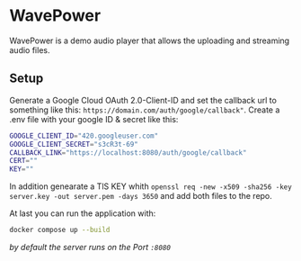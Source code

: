# WavePower

WavePower is a demo audio player that allows the uploading and streaming audio files.

## Setup

Generate a Google Cloud OAuth 2.0-Client-ID and set the callback url to something like this: `https://domain.com/auth/google/callback"`.
Create a .env file with your google ID & secret like this:
```bash
GOOGLE_CLIENT_ID="420.googleuser.com"
GOOGLE_CLIENT_SECRET="s3cR3t-69"
CALLBACK_LINK="https://localhost:8080/auth/google/callback"
CERT=""
KEY=""
```
In addition genearate a TlS KEY whith `openssl req -new -x509 -sha256 -key server.key -out server.pem -days 3650` and add both files to the repo.


At last you can run the application with:
```bash
docker compose up --build
```
*by default the server runs on the Port `:8080`*

